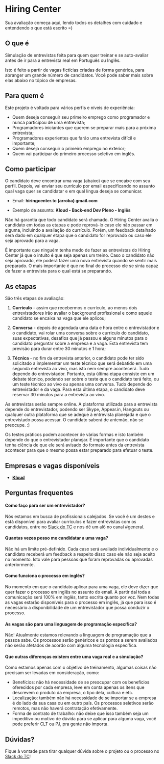 # Hiring Center

Sua avaliação começa aqui, lendo todos os detalhes com cuidado e entendendo o que está escrito =)

## O que é

Simulação de entrevistas feita para quem quer treinar e se auto-avaliar antes de ir para a entrevista real em Português
ou Inglês.

Isto é feito a partir de vagas fictícias criadas de forma genérica, para abranger um grande número de candidatos. Você pode saber mais
sobre elas abaixo no tópico de empresas.

## Para quem é

Este projeto é voltado para vários perfis e níveis de experiência:

  * Quem deseja conseguir seu primeiro emprego como programador e nunca participou de uma entrevista;
  * Programadores iniciantes que querem se preparar mais para a próxima entrevista;
  * Programadores experientes que farão uma entrevista difícil e importante;
  * Quem deseja conseguir o primeiro emprego no exterior;
  * Quem vai participar do primeiro processo seletivo em inglês.

## Como participar

O candidato deve encontrar uma vaga (abaixo) que se encaixe com seu perfil. Depois, vai enviar 
seu currículo por email especificando no assunto qual vaga quer se candidatar e
em qual língua deseja se comunicar.

  * Email: **hiringcenter.tc (arroba) gmail.com**

  * Exemplo de assunto: **Kloud - Back-end Dev Pleno - Inglês**

Não há garantia que todo candidato será chamado. O Hiring Center avalia o candidato em todas as etapas e pode reprová-lo
caso ele não passar em alguma, incluindo a avaliação do currículo. Porém, um feedback detalhado será dado em qualquer etapa
que o candidato for reprovado ou caso ele seja aprovado para a vaga.

É importante que ninguém tenha medo de fazer as entrevistas do Hiring Center já que o intuito é que seja apenas um treino.
Caso o candidato não seja aprovado, ele poderá fazer uma nova entrevista quando se sentir mais preparado.
O mais importante é que no final do processo ele se sinta capaz de fazer a entrevista para o qual está se preparando.

## As etapas

São três etapas de avaliação:

  1. **Currículo** - assim que recebermos o currículo, ao menos dois entrevistadores irão avaliar o background profissional e como aquele
  candidato se encaixa na vaga que ele aplicou;

  1. **Conversa** - depois de agendada uma data e hora entre o entrevistador e o candidato, vai rolar uma conversa sobre o curriculo do
  candidato, suas expectativas, desafios que já passou e alguns minutos para o candidato perguntar sobre a empresa e a vaga.
  Esta entrevista tem previsão para durar entre 30 minutos e 1 hora;

  1. **Técnica** - no fim da entrevista anterior, o candidato pode ter sido solicitado a implementar um teste técnico que será debatido
  em uma segunda entrevista ao vivo, mas isto nem sempre acontecerá. Tudo depende do entrevistador. Portanto, esta última etapa consiste
  em um debate técnico, podendo ser sobre o teste que o candidato terá feito, ou um teste técnico ao vivo ou apenas uma conversa. Tudo
  depende do entrevistador e da vaga. Para esta última etapa, o candidato deve reservar 30 minutos para a entrevista ao vivo.

As entrevistas serão sempre online. A plataforma utilizada para a entrevista depende do entrevistador, podendo ser Skype, Appear.in,
Hangouts ou qualquer outra plataforma que se adeque à entrevista planejada e que o entrevistado possa acessar.
O candidato saberá de antemão, não se preocupe. :)

Os testes práticos podem acontecer de várias formas e isto também depende do que o entrevistador planejar.
É importante que o candidato tenha ciência de que ele será avisado do formato antes da entrevista acontecer para que o mesmo
possa estar preparado para efetuar o teste.

## Empresas e vagas disponíveis

  * **[Kloud](./empresas/Kloud.md)**

## Perguntas frequentes

#### Como faço para ser um entrevistador?

Nós estamos em busca de profissionais calejados. Se você é um destes e está disponível para avaliar currículos
e fazer entrevistas com os candidatos, entre no [Slack do TC](https://ctgroups.slack.com) e nos dê um alô no canal #general.

#### Quantas vezes posso me candidatar a uma vaga?

Não há um limite pré-definido. Cada caso será avaliado individualmente e o candidato receberá um feedback a respeito disso caso ele não
seja aceito no momento. Isto vale para pessoas que foram reprovadas ou aprovadas anteriormente.

#### Como funciona o processo em inglês?

No momento em que o candidato aplicar para uma vaga, ele deve dizer que quer fazer o processo em inglês no assunto do email.
A partir daí toda a comunicação será 100% em inglês, tanto escrita quanto por voz.
Nem todas as vagas estarão disponíveis para o processo em inglês, já que para isso
é necessário a disponibilidade de um entrevistador que possa conduzir o processo.

#### As vagas são para uma linguagem de programação específica? 

Não! Atualmente estamos relevando a linguagem de programação que a pessoa sabe. Os processos serão genéricos e os pontos a serem avaliados não serão afetados de acordo com alguma tecnologia específica.

#### Que outras diferenças existem entre uma vaga real e a simulação?

Como estamos apenas com o objetivo de treinamento, algumas coisas não precisam ser levadas em consideração, como:
- Benefícios: não há necessidade de se preocupar com os benefícios oferecidos por cada empresa, leve em conta apenas os itens que descrevem o produto da empresa, o tipo dela, cultura e etc. 
- Localização: também não há necessidade de se importar se a empresa é do lado da sua casa ou em outro país. Os processos seletivos serão remotos, mas não haverá contratação efetivamente.
- Forma de contrato de trabalho: não deixe que isso também seja um impeditivo ou motivo de dúvida para se aplicar para alguma vaga, você pode preferir CLT ou PJ, pra gente não importa.

## Dúvidas?

Fique à vontade para tirar qualquer dúvida sobre o projeto ou o processo no [Slack do TC](https://ctgroups.slack.com)!
